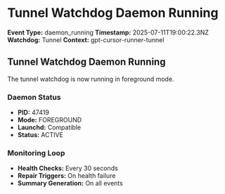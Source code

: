# Tunnel Watchdog Daemon Running

**Event Type:** daemon_running
**Timestamp:** 2025-07-11T19:00:22.3NZ
**Watchdog:** Tunnel
**Context:** gpt-cursor-runner-tunnel


## Tunnel Watchdog Daemon Running

The tunnel watchdog is now running in foreground mode.

### Daemon Status
- **PID:** 47419
- **Mode:** FOREGROUND
- **Launchd:** Compatible
- **Status:** ACTIVE

### Monitoring Loop
- **Health Checks:** Every 30 seconds
- **Repair Triggers:** On health failure
- **Summary Generation:** On all events


